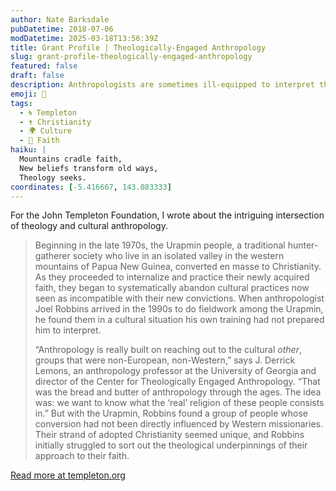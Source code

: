 ```yaml
---
author: Nate Barksdale
pubDatetime: 2018-07-06
modDatetime: 2025-03-18T13:56:39Z
title: Grant Profile | Theologically-Engaged Anthropology
slug: grant-profile-theologically-engaged-anthropology
featured: false
draft: false
description: Anthropologists are sometimes ill-equipped to interpret the religious motivations of their subjects. A new initiative is trying to change that.
emoji: 🤔
tags:
  - 🌀 Templeton
  - ✝️ Christianity
  - 🌍 Culture
  - 🙏 Faith
haiku: |
  Mountains cradle faith,  
  New beliefs transform old ways,  
  Theology seeks.
coordinates: [-5.416667, 143.083333]
---
```


For the John Templeton Foundation, I wrote about the intriguing intersection of theology and cultural anthropology.

> Beginning in the late 1970s, the Urapmin people, a traditional hunter-gatherer society who live in an isolated valley in the western mountains of Papua New Guinea, converted en masse to Christianity. As they proceeded to internalize and practice their newly acquired faith, they began to systematically abandon cultural practices now seen as incompatible with their new convictions. When anthropologist Joel Robbins arrived in the 1990s to do fieldwork among the Urapmin, he found them in a cultural situation his own training had not prepared him to interpret.
>
> “Anthropology is really built on reaching out to the cultural *other*, groups that were non-European, non-Western,” says J. Derrick Lemons, an anthropology professor at the University of Georgia and director of the Center for Theologically Engaged Anthropology. “That was the bread and butter of anthropology through the ages. The idea was: we want to know what the ‘real’ religion of these people consists in.” But with the Urapmin, Robbins found a group of people whose conversion had not been directly influenced by Western missionaries. Their strand of adopted Christianity seemed unique, and Robbins initially struggled to sort out the theological underpinnings of their approach to their faith.

[Read more at templeton.org](https://www.templeton.org/grant/theologically-engaged-anthropology-what-can-theology-contribute-to-cultural-anthropology-and-ethnography-2)
